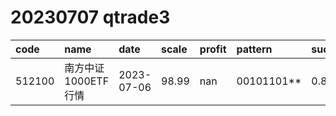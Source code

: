 
# 20230707 qtrade3
 | code | name | date | scale | profit | pattern | success_rate | success_cnt | fund_cnt | 
 | :----- | :----- | :----- | :----- | :----- | :----- | :----- | :----- | :----- | 
 | 512100 | 南方中证1000ETF行情 | 2023-07-06 | 98.99 | nan | 00101101** | 0.8333333333333334 | 10 | 12 | 
